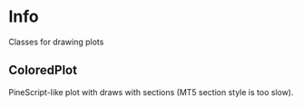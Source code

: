 # Info

Classes for drawing plots

## ColoredPlot

PineScript-like plot with draws with sections (MT5 section style is too slow).